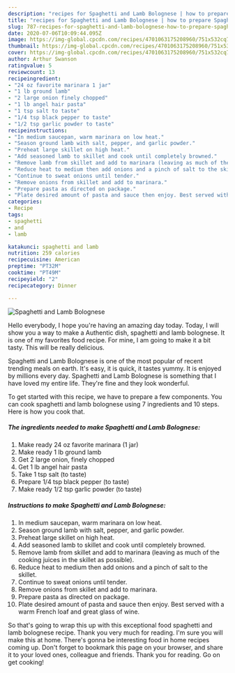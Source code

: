 ```yaml
---
description: "recipes for Spaghetti and Lamb Bolognese | how to prepare Spaghetti and Lamb Bolognese"
title: "recipes for Spaghetti and Lamb Bolognese | how to prepare Spaghetti and Lamb Bolognese"
slug: 787-recipes-for-spaghetti-and-lamb-bolognese-how-to-prepare-spaghetti-and-lamb-bolognese
date: 2020-07-06T10:09:44.095Z
image: https://img-global.cpcdn.com/recipes/4701063175208960/751x532cq70/spaghetti-and-lamb-bolognese-recipe-main-photo.jpg
thumbnail: https://img-global.cpcdn.com/recipes/4701063175208960/751x532cq70/spaghetti-and-lamb-bolognese-recipe-main-photo.jpg
cover: https://img-global.cpcdn.com/recipes/4701063175208960/751x532cq70/spaghetti-and-lamb-bolognese-recipe-main-photo.jpg
author: Arthur Swanson
ratingvalue: 5
reviewcount: 13
recipeingredient:
- "24 oz favorite marinara 1 jar"
- "1 lb ground lamb"
- "2 large onion finely chopped"
- "1 lb angel hair pasta"
- "1 tsp salt to taste"
- "1/4 tsp black pepper to taste"
- "1/2 tsp garlic powder to taste"
recipeinstructions:
- "In medium saucepan, warm marinara on low heat."
- "Season ground lamb with salt, pepper, and garlic powder."
- "Preheat large skillet on high heat."
- "Add seasoned lamb to skillet and cook until completely browned."
- "Remove lamb from skillet and add to marinara (leaving as much of the cooking juices in the skillet as possible)."
- "Reduce heat to medium then add onions and a pinch of salt to the skillet."
- "Continue to sweat onions until tender."
- "Remove onions from skillet and add to marinara."
- "Prepare pasta as directed on package."
- "Plate desired amount of pasta and sauce then enjoy. Best served with a warm French loaf and great glass of wine."
categories:
- Recipe
tags:
- spaghetti
- and
- lamb

katakunci: spaghetti and lamb 
nutrition: 259 calories
recipecuisine: American
preptime: "PT32M"
cooktime: "PT49M"
recipeyield: "2"
recipecategory: Dinner

---
```



![Spaghetti and Lamb Bolognese](https://img-global.cpcdn.com/recipes/4701063175208960/751x532cq70/spaghetti-and-lamb-bolognese-recipe-main-photo.jpg)

Hello everybody, I hope you're having an amazing day today. Today, I will show you a way to make a Authentic dish, spaghetti and lamb bolognese. It is one of my favorites food recipe. For mine, I am going to make it a bit tasty. This will be really delicious.



Spaghetti and Lamb Bolognese is one of the most popular of recent trending meals on earth. It's easy, it is quick, it tastes yummy. It is enjoyed by millions every day. Spaghetti and Lamb Bolognese is something that I have loved my entire life. They're fine and they look wonderful.


To get started with this recipe, we have to prepare a few components. You can cook spaghetti and lamb bolognese using 7 ingredients and 10 steps. Here is how you cook that.

<!--inarticleads1-->

##### The ingredients needed to make Spaghetti and Lamb Bolognese:

1. Make ready 24 oz favorite marinara (1 jar)
1. Make ready 1 lb ground lamb
1. Get 2 large onion, finely chopped
1. Get 1 lb angel hair pasta
1. Take 1 tsp salt (to taste)
1. Prepare 1/4 tsp black pepper (to taste)
1. Make ready 1/2 tsp garlic powder (to taste)




<!--inarticleads2-->

##### Instructions to make Spaghetti and Lamb Bolognese:

1. In medium saucepan, warm marinara on low heat.
1. Season ground lamb with salt, pepper, and garlic powder.
1. Preheat large skillet on high heat.
1. Add seasoned lamb to skillet and cook until completely browned.
1. Remove lamb from skillet and add to marinara (leaving as much of the cooking juices in the skillet as possible).
1. Reduce heat to medium then add onions and a pinch of salt to the skillet.
1. Continue to sweat onions until tender.
1. Remove onions from skillet and add to marinara.
1. Prepare pasta as directed on package.
1. Plate desired amount of pasta and sauce then enjoy. Best served with a warm French loaf and great glass of wine.




So that's going to wrap this up with this exceptional food spaghetti and lamb bolognese recipe. Thank you very much for reading. I'm sure you will make this at home. There's gonna be interesting food in home recipes coming up. Don't forget to bookmark this page on your browser, and share it to your loved ones, colleague and friends. Thank you for reading. Go on get cooking!
